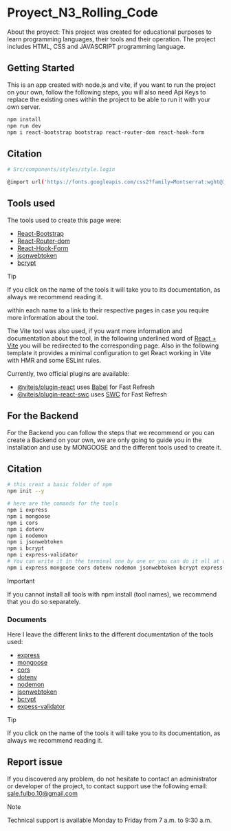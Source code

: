 # Proyect_N3_Rolling_Code

About the proyect: 
This project was created for educational purposes to learn programming languages, their tools and their operation. The project includes HTML, CSS and JAVASCRIPT programming language.


## Getting Started
This is an app created with node.js and vite, if you want to run the project on your own, follow the following steps, you will also need Api Keys to replace the existing ones within the project to be able to run it with your own server.

```bash
npm install
npm run dev
npm i react-bootstrap bootstrap react-router-dom react-hook-form
```
## Citation

```bash
# Src/components/styles/style.login

@import url('https://fonts.googleapis.com/css2?family=Montserrat:wght@300;400;500;600;700&display=swap');
```

## Tools used
The tools used to create this page were:

- [React-Bootstrap](https://react-bootstrap.netlify.app/docs/getting-started/introduction)
- [React-Router-dom](https://reactrouter.com/en/main)
- [React-Hook-Form](https://react-hook-form.com/)
- [jsonwebtoken](https://jwt.io/)
- [bcrypt]()

>[!TIP]
>If you click on the name of the tools it will take you to its documentation, as always we recommend reading it.

within each name to a link to their respective pages in case you require more information about the tool. 

The Vite tool was also used, if you want more information and documentation about the tool, in the following underlined word of [React + Vite](https://vitejs.dev/guide/) you will be redirected to the corresponding page.
Also in the following template it provides a minimal configuration to get React working in Vite with HMR and some ESLint rules.

Currently, two official plugins are available:

- [@vitejs/plugin-react](https://github.com/vitejs/vite-plugin-react/blob/main/packages/plugin-react/README.md) uses [Babel](https://babeljs.io/) for Fast Refresh
- [@vitejs/plugin-react-swc](https://github.com/vitejs/vite-plugin-react-swc) uses [SWC](https://swc.rs/) for Fast Refresh

## For the Backend
For the Backend you can follow the steps that we recommend or you can create a Backend on your own, we are only going to guide you in the installation and use by MONGOOSE and the different tools used to create it.

## Citation

```bash
# this creat a basic folder of npm
npm init --y 

# here are the comands for the tools
npm i express
npm i mongoose
npm i cors
npm i dotenv
npm i nodemon
npm i jsonwebtoken
npm i bcrypt
npm i express-validator
# You can write it in the terminal one by one or you can do it all at once like this:
npm i express mongoose cors dotenv nodemon jsonwebtoken bcrypt express-validator
```
>[!IMPORTANT]
>If you cannot install all tools with npm install (tool names), we recommend that you do so separately.

### Documents
Here I leave the different links to the different documentation of the tools used:
- [express](https://expressjs.com/)
- [mongoose](https://mongoosejs.com/)
- [cors](https://mongoosejs.com/)
- [dotenv](https://mongoosejs.com/)
- [nodemon](https://nodemon.io/)
- [jsonwebtoken](https://jwt.io/)
- [bcrypt](https://github.com/kelektiv/node.bcrypt.js#readme)
- [expess-validator](https://express-validator.github.io/docs)

>[!TIP]
>If you click on the name of the tools it will take you to its documentation, as always we recommend reading it.

## Report issue
If you discovered any problem, do not hesitate to contact an administrator or developer of the project, to contact support use the following email: [sale.fulbo.10@gmail.com](sale.fulbo.10@gmail.com)

>[!Note]
>Technical support is available Monday to Friday from 7 a.m. to 9:30 a.m.

